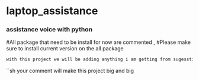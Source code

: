 # laptop_assistance
### assistance voice with python
#All package that need to be install for now are commented , 
#Please make sure to install current version on the all package
```sh
with this project we will be adding anything i am getting from sugesstion for exemple last week someone asked to to add a fonction that can send an email and i just added it,
```
``sh
your comment will make this project big and big 
```
